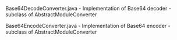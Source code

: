 Base64DecodeConverter.java - Implementation of Base64 decoder - subclass of AbstractModuleConverter

Base64EncodeConverter.java - Implementation of Base64 encoder - subclass of AbstractModuleConverter
